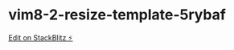 # vim8-2-resize-template-5rybaf

[Edit on StackBlitz ⚡️](https://stackblitz.com/edit/vim8-2-resize-template-5rybaf)